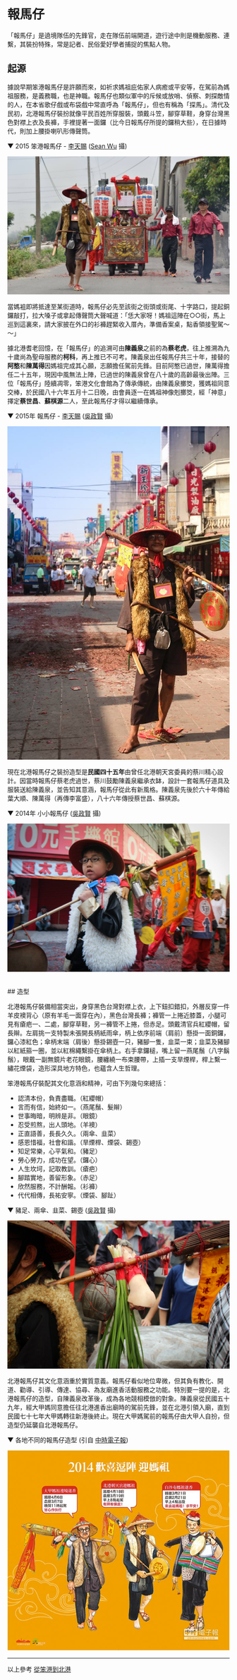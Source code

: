 # 報馬仔

「報馬仔」是遶境隊伍的先鋒官，走在隊伍前端開道，遊行途中則是機動服務、連繫，其裝扮特殊，常是記者、民俗愛好學者捕捉的焦點人物。

## 起源

據說早期笨港報馬仔是許願而來，如祈求媽祖庇佑家人病癒或平安等，在駕前為媽祖服務，是義務職，也是神職。報馬仔也類似軍中的斥候或放哨、偵察、刺探敵情的人，在本省歌仔戲或布袋戲中常直呼為「報馬仔」，但也有稱為「探馬」。清代及民初，北港報馬仔裝扮就像平民百姓所穿服裝，頭戴斗笠，腳穿草鞋，身穿台灣黑色對襟上衣及長褲，手裡提著一面鑼（比今日報馬仔所提的鑼稍大些），在日據時代，則加上腰掛喇叭形傳聲筒。

▼ 2015 笨港報馬仔 - [李天賜](https://www.facebook.com/profile.php?id=100008459647954) ([Sean Wu](https://www.facebook.com/sean.wu.184) 攝)

![](img/11187853_903436323031351_2270762466257443411_o.jpg)

當媽袓即將抵達至某街道時，報馬仔必先至該街之街頭或街尾、十字路口，提起銅鑼敲打，拉大嗓子或拿起傳聲筒大聲喊道：「恁大家呀！媽祖這陣在○○街，馬上巡到這裏來，請大家披在外口的衫褲趕緊收入厝內，準備香案桌，點香領接聖駕～～」

據北港耆老回憶，在「報馬仔」的追溯可由**陳義泉**之前的為**蔡老虎**，往上推溯為九十歲尚為聖母服務的**柯科**，再上推已不可考。陳義泉出任報馬仔共三十年，接替的**阿憨**和**陳萬得**因媽祖完成其心願，志願擔任駕前先鋒。目前阿憨已過世，陳萬得擔任二十五年，現因中風無法上陣，已過世的陳義泉曾在八十歲的高齡最後出陣。三位「報馬仔」陸續凋零，笨港文化會館為了傳承傳統，由陳義泉擲筊，獲媽祖同意交棒，於民國八十六年五月十二日晚，由會員逐一在媽祖神像剋擲筊，經「神意」擇定**蔡世昌**、**蘇棋源**二人，至此報馬仔才得以繼續傳承。

▼ 2015年 報馬仔 - [李天賜](https://www.facebook.com/profile.php?id=100008459647954) ([吳政賢](https://www.facebook.com/comdan66) 攝)

![](img/11210521_1081179035228771_7278790392031063858_n.jpg)

現在北港報馬仔之裝扮造型是**民國四十五年**由曾任北港朝天宮委員的蔡川精心設計。因當時報馬仔蔡老虎過世，蔡川鼓勵陳義泉繼承衣缽，設計一套報馬仔道具及服裝送給陳義泉，並告知其意涵，報馬仔從此有新風格。陳義泉先後於六十年傳給葉大順、陳萬得（再傳李富盛），八十六年傳授蔡世昌、蘇棋源。

▼ 2014年 小小報馬仔 ([吳政賢](https://www.facebook.com/comdan66) 攝)

![](img/1493543_843827345630609_7688033845781767306_o.jpg)

<br/>
## 造型

北港報馬仔裝備相當突出，身穿黑色台灣對襟上衣，上下鈕扣錯扣，外層反穿一件羊皮襖背心（原有羊毛一面穿在內），黑色台灣長褲；褲管一上捲近膝蓋，小腿可見有瘡疤一、二處，腳穿草鞋，另一褲管不上捲，但赤足。頭戴清官兵紅纓帽，留長辮。左肩挑一支特製未張開長柄紙雨傘，柄上依序前端（肩前）懸掛一面銅鑼，鑼心漆紅色；傘柄末端（肩後）懸掛錫壺一只，豬腳一隻，韭菜一束；韭菜及豬腳以紅紙箍一圈，並以紅棉繩繫掛在傘柄上。右手拿鑼槌，嘴上留一燕尾鬚（八字鬍鬚），眼戴一副無鏡片老花眼鏡，腰纏繞一布束腰帶，上插一支旱煙桿，桿上繫一繡花煙袋，造形深具地方特色，也蘊含人生哲理。

笨港報馬仔裝配其文化意涵和精神，可由下列幾句來總括：

* 認清本份，負責盡職。（紅纓帽）
* 言而有信，始終如一。（燕尾鬚、髮辮）
* 世事晦暗，明辨是非。（眼鏡）
* 忍受煎熬，出人頭地。（羊襖）
* 正直語善，長長久久。（兩傘、韭菜）
* 感恩惜福，社會和諧。（旱煙桿、煙袋、錫壺）
* 知足常樂，心平氣和。（豬足）
* 勞心勞力，成功在望。（鑼心）
* 人生坎坷，記取教訓。（瘡疤）
* 腳踏實地，善留形象。（赤足）
* 欣然服務，不計酬報。（衫褲）
* 代代相傳，長祐安寧。（煙袋、腳趾）

▼ 豬足、兩傘、韭菜、錫壺 ([吳政賢](https://www.facebook.com/comdan66) 攝)

![](img/459547_644874868859192_319694351_o.jpg)

北港報馬仔其文化意涵重於實質意義。報馬仔看似地位卑微，但其負有教化、開道、勸導、引導、傳達、協尋、為友廟進香活動服務之功能。特別要一提的是，北港報馬仔的造型，自陳義泉改革後，成為各地競相模倣的對象。陳義泉從民國五十九年，經大甲媽同意擔任往北港進香出廟時的駕前先鋒，並在北港引領入廟，直到民國七十七年大甲媽轉往新港後終止。現在大甲媽駕前的報馬仔由大甲人自扮，但造型仍延襲自北港報馬仔。

▼ 各地不同的報馬仔造型 (引自 [中時電子報](http://www.chinatimes.com/newspapers/20140309000683-260115))

![](img/bx7a00_p_01_02.jpg)

---

以上參考 [從笨港到北港](http://www.cuy.ylc.edu.tw/~cuy14/eBook/ch3-4.htm)
